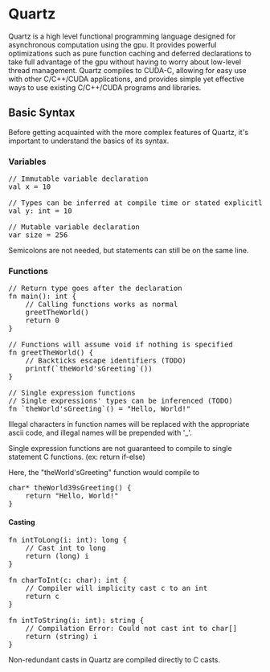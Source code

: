 # Quartz

Quartz is a high level functional programming language designed
for asynchronous computation using the gpu. It provides powerful
optimizations such as pure function caching and deferred
declarations to take full advantage of the gpu without having
to worry about low-level thread management. Quartz compiles to 
CUDA-C, allowing for easy use with other C/C++/CUDA 
applications, and provides simple yet effective ways to use
existing C/C++/CUDA programs and libraries.

## Basic Syntax

Before getting acquainted with the more complex features of
Quartz, it's important to understand the basics of its syntax.

### Variables

<pre>
// Immutable variable declaration
val x = 10

// Types can be inferred at compile time or stated explicitly 
val y: int = 10

// Mutable variable declaration
var size = 256
</pre>

Semicolons are not needed, but statements can still be on the
same line.

### Functions

<pre>
// Return type goes after the declaration
fn main(): int {
    // Calling functions works as normal
    greetTheWorld()
    return 0
}

// Functions will assume void if nothing is specified
fn greetTheWorld() {
    // Backticks escape identifiers (TODO)
    printf(`theWorld'sGreeting`())
}

// Single expression functions
// Single expressions' types can be inferenced (TODO)
fn `theWorld'sGreeting`() = "Hello, World!"
</pre>

Illegal characters in function names will be replaced with
the appropriate ascii code, and illegal names will be prepended
with '_'.

Single expression functions are not guaranteed to compile to
single statement C functions. (ex: return if-else)

Here, the "theWorld'sGreeting" function would compile to

<pre>
char* theWorld39sGreeting() { 
    return "Hello, World!" 
}
</pre>

#### Casting

<pre>
fn intToLong(i: int): long {
    // Cast int to long
    return (long) i
}

fn charToInt(c: char): int {
    // Compiler will implicity cast c to an int
    return c
}

fn intToString(i: int): string {
    // Compilation Error: Could not cast int to char[]
    return (string) i
}
</pre>

Non-redundant casts in Quartz are compiled directly to C casts.
